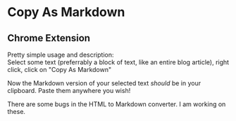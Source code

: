 # Copy As Markdown
##  Chrome Extension

Pretty simple usage and description:  
Select some text (preferrably a block of text, like an entire blog article), right click, click on "Copy As Markdown"  

Now the Markdown version of your selected text *should* be in your clipboard. Paste them anywhere you wish!  

  
  
There are some bugs in the HTML to Markdown converter. I am working on these. 
